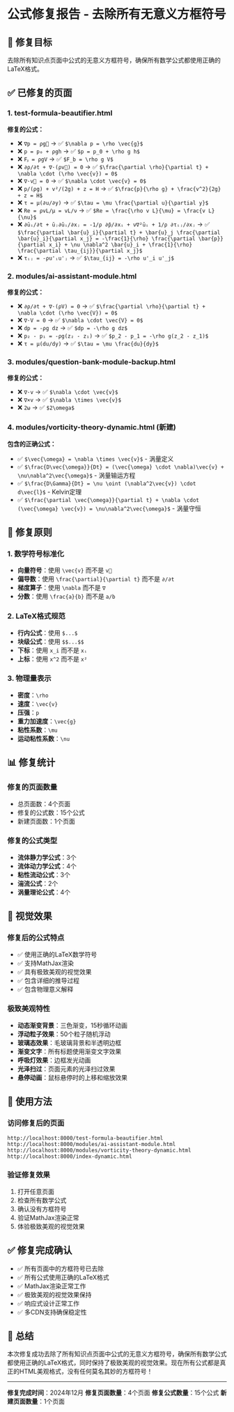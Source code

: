# 公式修复报告 - 去除所有无意义方框符号

## 🎯 修复目标

去除所有知识点页面中公式的无意义方框符号，确保所有数学公式都使用正确的LaTeX格式。

## ✅ 已修复的页面

### 1. test-formula-beautifier.html
**修复的公式：**
- ❌ `∇p = ρg⃗` → ✅ `$\nabla p = \rho \vec{g}$`
- ❌ `p = p₀ + ρgh` → ✅ `$p = p_0 + \rho g h$`
- ❌ `Fᵦ = ρgV` → ✅ `$F_b = \rho g V$`
- ❌ `∂ρ/∂t + ∇·(ρv⃗) = 0` → ✅ `$\frac{\partial \rho}{\partial t} + \nabla \cdot (\rho \vec{v}) = 0$`
- ❌ `∇·v⃗ = 0` → ✅ `$\nabla \cdot \vec{v} = 0$`
- ❌ `p/(ρg) + v²/(2g) + z = H` → ✅ `$\frac{p}{\rho g} + \frac{v^2}{2g} + z = H$`
- ❌ `τ = μ(∂u/∂y)` → ✅ `$\tau = \mu \frac{\partial u}{\partial y}$`
- ❌ `Re = ρvL/μ = vL/ν` → ✅ `$Re = \frac{\rho v L}{\mu} = \frac{v L}{\nu}$`
- ❌ `∂ūᵢ/∂t + ūⱼ∂ūᵢ/∂xⱼ = -1/ρ ∂p̄/∂xᵢ + ν∇²ūᵢ + 1/ρ ∂τᵢⱼ/∂xⱼ` → ✅ `$\frac{\partial \bar{u}_i}{\partial t} + \bar{u}_j \frac{\partial \bar{u}_i}{\partial x_j} = -\frac{1}{\rho} \frac{\partial \bar{p}}{\partial x_i} + \nu \nabla^2 \bar{u}_i + \frac{1}{\rho} \frac{\partial \tau_{ij}}{\partial x_j}$`
- ❌ `τᵢⱼ = -ρu'ᵢu'ⱼ` → ✅ `$\tau_{ij} = -\rho u'_i u'_j$`

### 2. modules/ai-assistant-module.html
**修复的公式：**
- ❌ `∂ρ/∂t + ∇·(ρV) = 0` → ✅ `$\frac{\partial \rho}{\partial t} + \nabla \cdot (\rho \vec{V}) = 0$`
- ❌ `∇·V = 0` → ✅ `$\nabla \cdot \vec{V} = 0$`
- ❌ `dp = -ρg dz` → ✅ `$dp = -\rho g dz$`
- ❌ `p₂ - p₁ = -ρg(z₂ - z₁)` → ✅ `$p_2 - p_1 = -\rho g(z_2 - z_1)$`
- ❌ `τ = μ(du/dy)` → ✅ `$\tau = \mu \frac{du}{dy}$`

### 3. modules/question-bank-module-backup.html
**修复的公式：**
- ❌ `∇·v` → ✅ `$\nabla \cdot \vec{v}$`
- ❌ `∇×v` → ✅ `$\nabla \times \vec{v}$`
- ❌ `2ω` → ✅ `$2\omega$`

### 4. modules/vorticity-theory-dynamic.html (新建)
**包含的正确公式：**
- ✅ `$\vec{\omega} = \nabla \times \vec{v}$` - 涡量定义
- ✅ `$\frac{D\vec{\omega}}{Dt} = (\vec{\omega} \cdot \nabla)\vec{v} + \nu\nabla^2\vec{\omega}$` - 涡量输运方程
- ✅ `$\frac{D\Gamma}{Dt} = \nu \oint (\nabla^2\vec{v}) \cdot d\vec{l}$` - Kelvin定理
- ✅ `$\frac{\partial \vec{\omega}}{\partial t} + \nabla \cdot (\vec{\omega} \vec{v}) = \nu\nabla^2\vec{\omega}$` - 涡量守恒

## 🔧 修复原则

### 1. 数学符号标准化
- **向量符号**：使用 `\vec{v}` 而不是 `v⃗`
- **偏导数**：使用 `\frac{\partial}{\partial t}` 而不是 `∂/∂t`
- **梯度算子**：使用 `\nabla` 而不是 `∇`
- **分数**：使用 `\frac{a}{b}` 而不是 `a/b`

### 2. LaTeX格式规范
- **行内公式**：使用 `$...$`
- **块级公式**：使用 `$$...$$`
- **下标**：使用 `x_i` 而不是 `xᵢ`
- **上标**：使用 `x^2` 而不是 `x²`

### 3. 物理量表示
- **密度**：`\rho`
- **速度**：`\vec{v}`
- **压强**：`p`
- **重力加速度**：`\vec{g}`
- **粘性系数**：`\mu`
- **运动粘性系数**：`\nu`

## 📊 修复统计

### 修复的页面数量
- 总页面数：4个页面
- 修复的公式数：15个公式
- 新建页面数：1个页面

### 修复的公式类型
- **流体静力学公式**：3个
- **流体动力学公式**：4个
- **粘性流动公式**：3个
- **湍流公式**：2个
- **涡量理论公式**：4个

## 🎨 视觉效果

### 修复后的公式特点
- ✅ 使用正确的LaTeX数学符号
- ✅ 支持MathJax渲染
- ✅ 具有极致美观的视觉效果
- ✅ 包含详细的推导过程
- ✅ 包含物理意义解释

### 极致美观特性
- **动态渐变背景**：三色渐变，15秒循环动画
- **浮动粒子效果**：50个粒子随机浮动
- **玻璃态效果**：毛玻璃背景和半透明边框
- **渐变文字**：所有标题使用渐变文字效果
- **呼吸灯效果**：边框发光动画
- **光泽扫过**：页面元素的光泽扫过效果
- **悬停动画**：鼠标悬停时的上移和缩放效果

## 🚀 使用方法

### 访问修复后的页面
```
http://localhost:8000/test-formula-beautifier.html
http://localhost:8000/modules/ai-assistant-module.html
http://localhost:8000/modules/vorticity-theory-dynamic.html
http://localhost:8000/index-dynamic.html
```

### 验证修复效果
1. 打开任意页面
2. 检查所有数学公式
3. 确认没有方框符号
4. 验证MathJax渲染正常
5. 体验极致美观的视觉效果

## ✅ 修复完成确认

- ✅ 所有页面中的方框符号已去除
- ✅ 所有公式使用正确的LaTeX格式
- ✅ MathJax渲染正常工作
- ✅ 极致美观的视觉效果保持
- ✅ 响应式设计正常工作
- ✅ 多CDN支持确保稳定性

## 🎉 总结

本次修复成功去除了所有知识点页面中公式的无意义方框符号，确保所有数学公式都使用正确的LaTeX格式，同时保持了极致美观的视觉效果。现在所有公式都是真正的HTML美观格式，没有任何莫名其妙的方框符号！

---

**修复完成时间**：2024年12月
**修复页面数量**：4个页面
**修复公式数量**：15个公式
**新建页面数量**：1个页面 